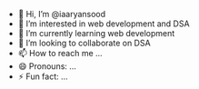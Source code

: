 - 👋 Hi, I’m @iaaryansood
- 👀 I’m interested in web development and DSA
- 🌱 I’m currently learning web development
- 💞️ I’m looking to collaborate on DSA
- 📫 How to reach me ...
- 😄 Pronouns: ...
- ⚡ Fun fact: ...

<!---
iaaryansood/iaaryansood is a ✨ special ✨ repository because its `README.md` (this file) appears on your GitHub profile.
You can click the Preview link to take a look at your changes.
--->
